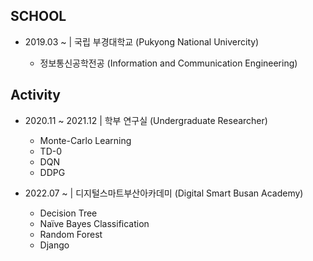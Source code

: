 ## SCHOOL

* 2019.03 ~ | 국립 부경대학교 (Pukyong National Univercity)

  - 정보통신공학전공 (Information and Communication Engineering)


## Activity

* 2020.11 ~ 2021.12 | 학부 연구실 (Undergraduate Researcher)
  - Monte-Carlo Learning
  - TD-0
  - DQN
  - DDPG

* 2022.07 ~ | 디지털스마트부산아카데미 (Digital Smart Busan Academy)
  - Decision Tree
  - Naïve Bayes Classification
  - Random Forest
  - Django
